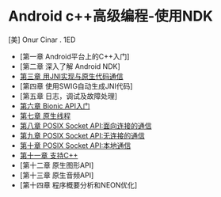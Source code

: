 # Android c++高级编程-使用NDK

[美] Onur Cinar . 1ED

- [第一章 Android平台上的C++入门]
- [第二章 深入了解 Android NDK]
- [第三章 用JNI实现与原生代码通信](chapter3.md)
- [第四章 使用SWIG自动生成JNI代码]
- [第五章 日志，调试及故障处理]
- [第六章 Bionic API入门](chapter6.md)
- [第七章 原生线程](chapter7.md)
- [第八章 POSIX Socket API:面向连接的通信](chapter8.md)
- [第九章 POSIX Socket API:无连接的通信](chapter9.md)
- [第十章 POSIX Socket API:本地通信](chapter10.md)
- [第十一章 支持C++](chapter11.md)
- [第十二章 原生图形API]
- [第十三章 原生音频API]
- [第十四章 程序概要分析和NEON优化]

